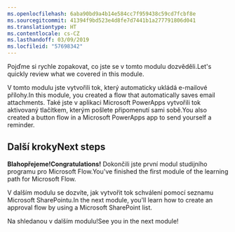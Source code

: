```yaml
---
ms.openlocfilehash: 6aba90bd9a4b14e584cc7f959438c59cd7fcbf8e
ms.sourcegitcommit: 41394f9bd523e4d8fe7d7441b1a277791806d041
ms.translationtype: HT
ms.contentlocale: cs-CZ
ms.lasthandoff: 03/09/2019
ms.locfileid: "57698342"
---
```

<span data-ttu-id="cc2ce-101">Pojďme si rychle zopakovat, co jste se v tomto modulu dozvěděli.</span><span class="sxs-lookup"><span data-stu-id="cc2ce-101">Let's quickly review what we covered in this module.</span></span>

<span data-ttu-id="cc2ce-102">V tomto modulu jste vytvořili tok, který automaticky ukládá e-mailové přílohy.</span><span class="sxs-lookup"><span data-stu-id="cc2ce-102">In this module, you created a flow that automatically saves email attachments.</span></span> <span data-ttu-id="cc2ce-103">Také jste v aplikaci Microsoft PowerApps vytvořili tok aktivovaný tlačítkem, kterým pošlete připomenutí sami sobě.</span><span class="sxs-lookup"><span data-stu-id="cc2ce-103">You also created a button flow in a Microsoft PowerApps app to send yourself a reminder.</span></span>

## <a name="next-steps"></a><span data-ttu-id="cc2ce-104">Další kroky</span><span class="sxs-lookup"><span data-stu-id="cc2ce-104">Next steps</span></span>

<span data-ttu-id="cc2ce-105">**Blahopřejeme!**</span><span class="sxs-lookup"><span data-stu-id="cc2ce-105">**Congratulations!**</span></span> <span data-ttu-id="cc2ce-106">Dokončili jste první modul studijního programu pro Microsoft Flow.</span><span class="sxs-lookup"><span data-stu-id="cc2ce-106">You've finished the first module of the learning path for Microsoft Flow.</span></span>

<span data-ttu-id="cc2ce-107">V dalším modulu se dozvíte, jak vytvořit tok schválení pomocí seznamu Microsoft SharePointu.</span><span class="sxs-lookup"><span data-stu-id="cc2ce-107">In the next module, you'll learn how to create an approval flow by using a Microsoft SharePoint list.</span></span>

<span data-ttu-id="cc2ce-108">Na shledanou v dalším modulu!</span><span class="sxs-lookup"><span data-stu-id="cc2ce-108">See you in the next module!</span></span>
